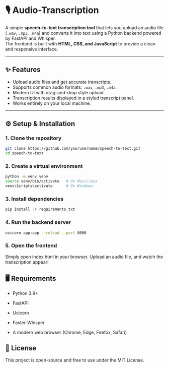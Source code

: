 # 🎙️ Audio-Transcription

A simple **speech-to-text transcription tool** that lets you upload an audio file (`.wav`, `.mp3`, `.m4a`) and converts it into text using a Python backend powered by FastAPI and Whisper.  
The frontend is built with **HTML, CSS, and JavaScript** to provide a clean and responsive interface.

---

## ✨ Features
- Upload audio files and get accurate transcripts.
- Supports common audio formats: `.wav`, `.mp3`, `.m4a`.
- Modern UI with drag-and-drop style upload.
- Transcription results displayed in a styled transcript panel.
- Works entirely on your local machine.

---

## ⚙️ Setup & Installation

### 1. Clone the repository
```bash
git clone https://github.com/yourusername/speech-to-text.git
cd speech-to-text
```

### 2. Create a virtual environment
```bash
python -m venv venv
source venv/bin/activate   # On Mac/Linux
venv\Scripts\activate      # On Windows
```

### 3. Install dependencies
```bash
pip install -r requirements.txt
```

### 4. Run the backend server
```bash
uvicorn app:app --reload --port 8000
```

### 5. Open the frontend

Simply open index.html in your browser.
Upload an audio file, and watch the transcription appear!

## 🖥️ Requirements

- Python 3.9+

- FastAPI

- Uvicorn

- Faster-Whisper

- A modern web browser (Chrome, Edge, Firefox, Safari)

## 📜 License

This project is open-source and free to use under the MIT License.
